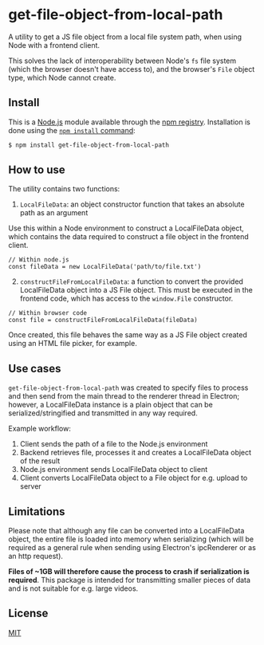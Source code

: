 # get-file-object-from-local-path

A utility to get a JS file object from a local file system path, when using Node with a frontend client.

This solves the lack of interoperability between Node's `fs` file system (which the browser doesn't have access to), and the browser's `File` object type, which Node cannot create.

## Install

This is a [Node.js](https://nodejs.org/en/) module available through the
[npm registry](https://www.npmjs.com/). Installation is done using the
[`npm install` command](https://docs.npmjs.com/getting-started/installing-npm-packages-locally):

```sh
$ npm install get-file-object-from-local-path
```

## How to use

The utility contains two functions:
1. `LocalFileData`: an object constructor function that takes an absolute path as an argument

Use this within a Node environment to construct a LocalFileData object, which contains the data required to construct a file object in the frontend client.

```
// Within node.js
const fileData = new LocalFileData('path/to/file.txt')
```

2. `constructFileFromLocalFileData`: a function to convert the provided LocalFileData object into a JS File object. This must be executed in the frontend code, which has access to the `window.File` constructor.

```
// Within browser code
const file = constructFileFromLocalFileData(fileData)
```

Once created, this file behaves the same way as a JS File object created using an HTML file picker, for example.

## Use cases

`get-file-object-from-local-path` was created to specify files to process and then send from the main thread to the renderer thread in Electron; however, a LocalFileData instance is a plain object that can be serialized/stringified and transmitted in any way required.

Example workflow:
1. Client sends the path of a file to the Node.js environment
2. Backend retrieves file, processes it and creates a LocalFileData object of the result
3. Node.js environment sends LocalFileData object to client
4. Client converts LocalFileData object to a File object for e.g. upload to server

## Limitations

Please note that although any file can be converted into a LocalFileData object, the entire file is loaded into memory when serializing (which will be required as a general rule when sending using Electron's ipcRenderer or as an http request).

**Files of ~1GB will therefore cause the process to crash if serialization is required**. This package is intended for transmitting smaller pieces of data and is not suitable for e.g. large videos.

## License

[MIT](LICENSE)
